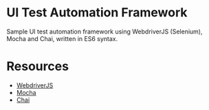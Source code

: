 # UI Test Automation Framework

Sample UI test automation framework using WebdriverJS (Selenium), Mocha and Chai, written in ES6 syntax.

# Resources
- [WebdriverJS](http://seleniumhq.github.io/selenium/docs/api/javascript/)
- [Mocha](https://mochajs.org/)
- [Chai](http://chaijs.com/)
